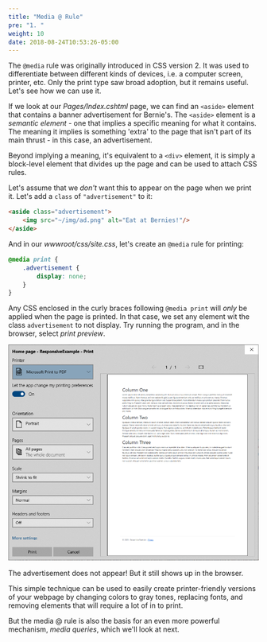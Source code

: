 ```yaml
---
title: "Media @ Rule"
pre: "1. "
weight: 10
date: 2018-08-24T10:53:26-05:00
---
```


The `@media` rule was originally introduced in CSS version 2.  It was used to differentiate between different kinds of devices, i.e. a computer screen, printer, etc.  Only the print type saw broad adoption, but it remains useful.  Let's see how we can use it.

If we look at our _Pages/Index.cshtml_ page, we can find an `<aside>` element that contains a banner advertisement for Bernie's. The `<aside>` element is a _semantic element_ - one that implies a specific meaning for what it contains.  The meaning it implies is something 'extra' to the page that isn't part of its main thrust - in this case, an advertisement.

Beyond implying a meaning, it's equivalent to a `<div>` element, it is simply a block-level element that divides up the page and can be used to attach CSS rules.  

Let's assume that we _don't_ want this to appear on the page when we print it.  Let's add a `class` of `"advertisement"` to it:

```html
<aside class="advertisement">
    <img src="~/img/ad.png" alt="Eat at Bernies!"/>
</aside>
```

And in our _wwwroot/css/site.css_, let's create an `@media` rule for printing:

```css
@media print {
    .advertisement {
        display: none;
    }
}
```

Any CSS enclosed in the curly braces following `@media print` will _only_ be applied when the page is printed.  In that case, we set any element wit the class `advertisement` to not display.  Try running the program, and in the browser, select _print preview_.

![The printed webpage](/images/3.3.2.1.png)

The advertisement does not appear!  But it still shows up in the browser.  

This simple technique can be used to easily create printer-friendly versions of your webpage by changing colors to gray tones, replacing fonts, and removing elements that will require a lot of in to print.  

But the media @ rule is also the basis for an even more powerful mechanism, _media queries_, which we'll look at next.
